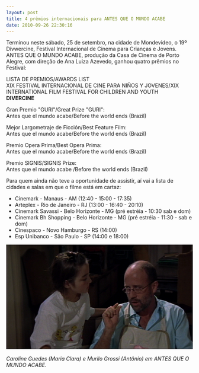 ```yaml
---
layout: post
title: 4 prêmios internacionais para ANTES QUE O MUNDO ACABE
date: 2010-09-26 22:30:16
---
```

Terminou neste sábado, 25 de setembro, na cidade de Mondevideo, o 19º Divwercine, Festival Internacional de Cinema para Crianças e Jovens. ANTES QUE O MUNDO ACABE, produção da Casa de Cinema de Porto Alegre, com direção de Ana Luiza Azevedo, ganhou quatro prêmios no Festival:

LISTA DE PREMIOS/AWARDS LIST\
XIX FESTIVAL INTERNACIONAL DE CINE PARA NIÑOS Y JOVENES/XIX INTERNATIONAL FILM FESTIVAL FOR CHILDREN AND YOUTH\
**DIVERCINE**

Gran Premio "GURI"/Great Prize "GURI":\
Antes que el mundo acabe/Before the world ends (Brazil)

Mejor Largometraje de Ficción/Best Feature Film:\
Antes que el mundo acabe/Before the world ends (Brazil)

Premio Opera Prima/Best Opera Prima:\
Antes que el mundo acabe/Before the world ends (Brazil)

Premio SIGNIS/SIGNIS Prize:\
Antes que el mundo acabe /Before the world ends (Brazil)

Para quem ainda não teve a oportunidade de assistir, aí vai a lista de cidades e salas em que o filme está em cartaz:

* Cinemark - Manaus - AM (12:40 - 15:00 - 17:35)
* Arteplex - Rio de Janeiro - RJ (13:00 - 16:40 - 20:10)
* Cinemark Savassi - Belo Horizonte - MG (pré estréia - 10:30 sab e dom)
* Cinemark Bh Shopping - Belo Horizonte - MG (pré estréia - 11:30 - sab e dom)
* Cinespaco - Novo Hamburgo - RS (14:00)
* Esp Unibanco - São Paulo - SP (14:00 e 18:00)

![](/uploads/aqma-carol-ant.jpg)

*Caroline Guedes (Maria Clara) e Murilo Grossi (Antônio) em ANTES QUE O MUNDO ACABE.*
